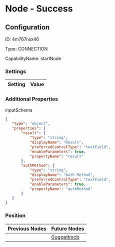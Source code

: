 # Node - Success
## Configuration
ID:  4m767nsx46

Type: CONNECTION 

CapabilityName: startNode

### Settings
| Setting | Value  |
| :------------------------ | ---------------------------------------- |
 




### Additional Properties
inputSchema
 ```json 
{
	"type": "object",
	"properties": {
		"result": {
			"type": "string",
			"displayName": "Result",
			"preferredControlType": "textField",
			"enableParameters": true,
			"propertyName": "result"
		},
		"authMethod": {
			"type": "string",
			"displayName": "Auth Method",
			"preferredControlType": "textField",
			"enableParameters": true,
			"propertyName": "authMethod"
		}
	}
}
```




### Position
| Previous Nodes | Future Nodes |
| :------------- | ------------ |
|  | [0ugqstlmcb](./0ugqstlmcb.md) |